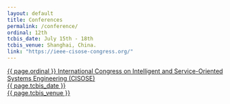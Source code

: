 ```yaml
---
layout: default
title: Conferences
permalink: /conference/
ordinal: 12th
tcbis_date: July 15th - 18th
tcbis_venue: Shanghai, China.
link: "https://ieee-cisose-congress.org/"
---
```


<div class="box">
    <a href="{{ page.link }}">
        <p>{{ page.ordinal }} International Congress on Intelligent and Service-Oriented Systems Engineering (CISOSE) <br>
        {{ page.tcbis_date }} <br>
        {{ page.tcbis_venue }}</p>
    </a>
</div>
